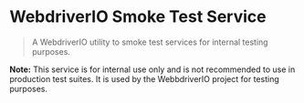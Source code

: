 WebdriverIO Smoke Test Service
==============================

> A WebdriverIO utility to smoke test services for internal testing purposes.

__Note:__ This service is for internal use only and is not recommended to use in production test suites. It is used by the WebbdriverIO project for testing purposes.
